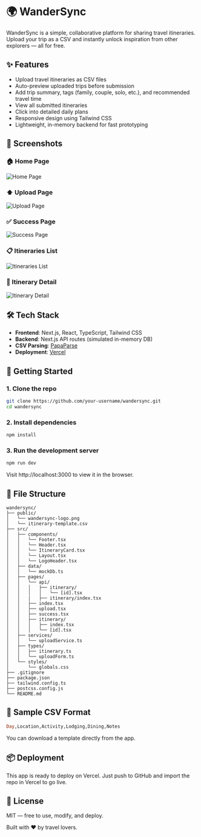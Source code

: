 # 🌍 WanderSync

WanderSync is a simple, collaborative platform for sharing travel itineraries. Upload your trip as a CSV and instantly unlock inspiration from other explorers — all for free.

## ✨ Features

- Upload travel itineraries as CSV files
- Auto-preview uploaded trips before submission
- Add trip summary, tags (family, couple, solo, etc.), and recommended travel time
- View all submitted itineraries
- Click into detailed daily plans
- Responsive design using Tailwind CSS
- Lightweight, in-memory backend for fast prototyping

## 📸 Screenshots

### 🏠 Home Page
![Home Page](public/screenshots/homepage.png)

### ⬆️ Upload Page
![Upload Page](public/screenshots/upload.png)

### ✅ Success Page
![Success Page](public/screenshots/success.png)

### 📋 Itineraries List
![Itineraries List](public/screenshots/itineraries-list.png)

### 🧭 Itinerary Detail
![Itinerary Detail](public/screenshots/itinerary-detail.png)

## 🛠 Tech Stack

- **Frontend**: Next.js, React, TypeScript, Tailwind CSS
- **Backend**: Next.js API routes (simulated in-memory DB)
- **CSV Parsing**: [PapaParse](https://www.papaparse.com/)
- **Deployment**: [Vercel](https://vercel.com/)

## 🚀 Getting Started

### 1. Clone the repo

```bash
git clone https://github.com/your-username/wandersync.git
cd wandersync
```

### 2. Install dependencies
```bash
npm install
```

### 3. Run the development server
```bash
npm run dev
```
Visit http://localhost:3000 to view it in the browser.

## 📁 File Structure
```text
wandersync/
├── public/
│   └── wandersync-logo.png
│   └── itinerary-template.csv
├── src/
│   ├── components/
│   │   └── Footer.tsx
│   │   └── Header.tsx
│   │   └── ItineraryCard.tsx
│   │   └── Layout.tsx
│   │   └── LogoHeader.tsx
│   ├── data/
│   │   └── mockDb.ts
│   ├── pages/
│   │   └── api/
│   │   │   ├── itinerary/
│   │   │   │   └── [id].tsx
│   │   |   ├── itinerary/index.tsx
│   │   ├── index.tsx
│   │   ├── upload.tsx
│   │   ├── success.tsx
│   │   ├── itinerary/
│   │   │   ├── index.tsx
│   │   │   └── [id].tsx
│   ├── services/
│   │   └── uploadService.ts
│   ├── types/
│   │   ├── itinerary.ts
│   │   └── uploadForm.ts
│   └── styles/
│       └── globals.css
├── .gitignore
├── package.json
├── tailwind.config.ts
├── postcss.config.js
└── README.md
```

## 🧪 Sample CSV Format

```sql
Day,Location,Activity,Lodging,Dining,Notes
```
You can download a template directly from the app.

## 📦 Deployment

This app is ready to deploy on Vercel. Just push to GitHub and import the repo in Vercel to go live.

## 📄 License

MIT — free to use, modify, and deploy.

Built with ❤️ by travel lovers.

